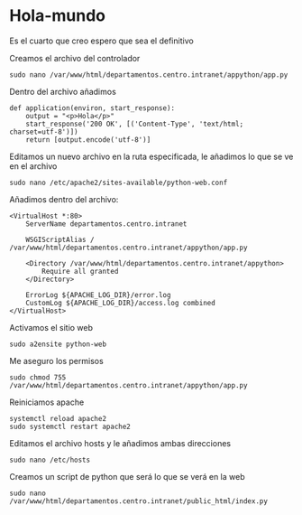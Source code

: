 # Hola-mundo
Es el cuarto que creo espero que sea el definitivo

Creamos el archivo del controlador
	
 	sudo nano /var/www/html/departamentos.centro.intranet/appython/app.py
  

Dentro del archivo añadimos

	def application(environ, start_response):
	    output = "<p>Hola</p>"
	    start_response('200 OK', [('Content-Type', 'text/html; charset=utf-8')])
	    return [output.encode('utf-8')]




     
Editamos un nuevo archivo en la ruta especificada, le añadimos lo que se ve en el archivo
	  
    sudo nano /etc/apache2/sites-available/python-web.conf

Añadimos dentro del archivo:

	<VirtualHost *:80>
	    ServerName departamentos.centro.intranet
	
	    WSGIScriptAlias / /var/www/html/departamentos.centro.intranet/appython/app.py
	
	    <Directory /var/www/html/departamentos.centro.intranet/appython>
	        Require all granted
	    </Directory>
	
	    ErrorLog ${APACHE_LOG_DIR}/error.log
	    CustomLog ${APACHE_LOG_DIR}/access.log combined
	</VirtualHost>


Activamos el sitio web 

    sudo a2ensite python-web

Me aseguro los permisos

	sudo chmod 755 /var/www/html/departamentos.centro.intranet/appython/app.py
    
Reiniciamos apache

    systemctl reload apache2
    sudo systemctl restart apache2

Editamos el archivo hosts y le añadimos ambas direcciones

	sudo nano /etc/hosts

Creamos un script de python que será lo que se verá en la web

	sudo nano /var/www/html/departamentos.centro.intranet/public_html/index.py
